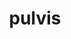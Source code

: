 ---
title: pulvis
meaning: dust
ch: fifteen
pos: nounthird
genitive: pulveris
abbgender: m.
abbgender2: masc.
gender: masculine
declension: third
derivative: pulverize
---